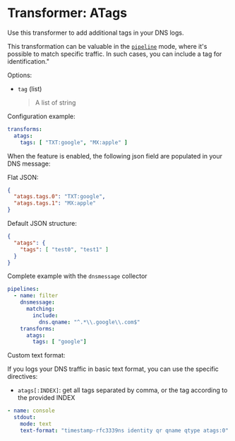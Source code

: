 # Transformer: ATags

Use this transformer to add additional tags in your DNS logs.

This transformation can be valuable in the [`pipeline`](https://github.com/dmachard/go-dnscollector/blob/main/docs/running_mode.md#pipelining) mode, where it's possible to match specific traffic.
In such cases, you can include a tag for identification."

Options:

* `tag` (list)
  > A list of string

Configuration example:

```yaml
transforms:
  atags:
    tags: [ "TXT:google", "MX:apple" ]
```

When the feature is enabled, the following json field are populated in your DNS message:

Flat JSON:

```json
{
  "atags.tags.0": "TXT:google",
  "atags.tags.1": "MX:apple"
}
```

Default JSON structure:

```json
{
  "atags": {
    "tags": [ "test0", "test1" ]
  }
}
```

Complete example with the `dnsmessage` collector

```yaml
pipelines:
  - name: filter
    dnsmessage:
      matching:
        include:
          dns.qname: "^.*\\.google\\.com$"
    transforms:
      atags:
        tags: [ "google"]
```

Custom text format:

If you logs your DNS traffic in basic text format, you can use the specific directives:

- `atags[:INDEX]`: get all tags separated by comma, or the tag according to the provided INDEX

```yaml
- name: console
  stdout:
    mode: text
    text-format: "timestamp-rfc3339ns identity qr qname qtype atags:0"
```
